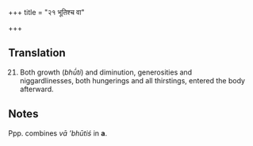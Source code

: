 +++
title = "२१ भूतिश्च वा"

+++
## Translation
21. Both growth (*bhū́ti*) and diminution, generosities and  
niggardlinesses, both hungerings and all thirstings, entered the body  
afterward.

## Notes
Ppp. combines *vā ’bhūtiś* in **a**.
